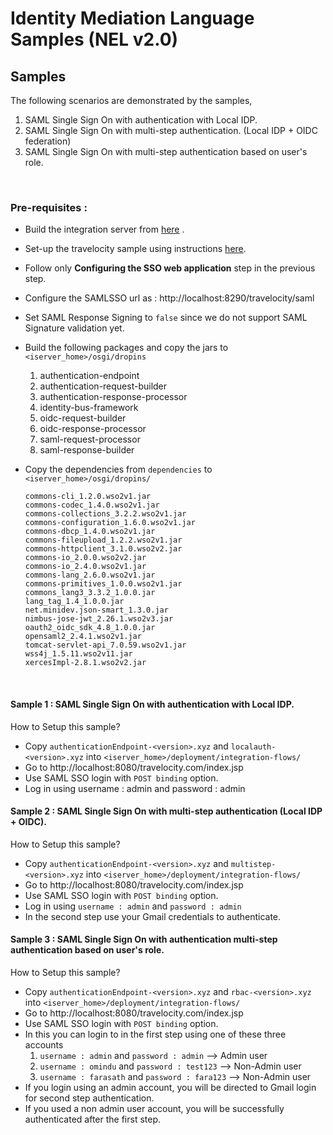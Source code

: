 # Identity Mediation Language Samples (NEL v2.0)


## Samples

The following scenarios are demonstrated by the samples,

1. SAML Single Sign On with authentication with Local IDP.
2. SAML Single Sign On with multi-step authentication. (Local IDP + OIDC federation)
3. SAML Single Sign On with multi-step authentication based on user's role. </li>

<br>

### Pre-requisites : 

   * Build the integration server from [here](https://github.com/wso2/product-integration-server) .
   * Set-up the travelocity sample using instructions [here](https://docs.wso2.com/display/IS520/Configuring+Single+Sign-On#ConfiguringSingleSign-On-ConfiguringtheSSOwebapplication).
   * Follow only **Configuring the SSO web application** step in the previous step.
   * Configure the SAMLSSO url as : http://localhost:8290/travelocity/saml
   * Set SAML Response Signing to `false` since we do not support SAML Signature validation yet.
  
   * Build the following packages and copy the jars to `<iserver_home>/osgi/dropins`
       1. authentication-endpoint
       2. authentication-request-builder
       3. authentication-response-processor
       4. identity-bus-framework
       5. oidc-request-builder
       6. oidc-response-processor
       7. saml-request-processor
       8. saml-response-builder
       
   * Copy the dependencies from `dependencies` to `<iserver_home>/osgi/dropins/`
   
         commons-cli_1.2.0.wso2v1.jar
         commons-codec_1.4.0.wso2v1.jar
         commons-collections_3.2.2.wso2v1.jar
         commons-configuration_1.6.0.wso2v1.jar
         commons-dbcp_1.4.0.wso2v1.jar
         commons-fileupload_1.2.2.wso2v1.jar
         commons-httpclient_3.1.0.wso2v2.jar
         commons-io_2.0.0.wso2v2.jar
         commons-io_2.4.0.wso2v1.jar
         commons-lang_2.6.0.wso2v1.jar
         commons-primitives_1.0.0.wso2v1.jar
         commons_lang3_3.3.2_1.0.0.jar
         lang_tag_1.4_1.0.0.jar
         net.minidev.json-smart_1.3.0.jar
         nimbus-jose-jwt_2.26.1.wso2v3.jar
         oauth2_oidc_sdk_4.8_1.0.0.jar
         opensaml2_2.4.1.wso2v1.jar
         tomcat-servlet-api_7.0.59.wso2v1.jar
         wss4j_1.5.11.wso2v11.jar
         xercesImpl-2.8.1.wso2v2.jar
         
    
<br>

#### Sample 1 : SAML Single Sign On with authentication with Local IDP.

How to Setup this sample?
* Copy `authenticationEndpoint-<version>.xyz` and `localauth-<version>.xyz` into `<iserver_home>/deployment/integration-flows/`
* Go to http://localhost:8080/travelocity.com/index.jsp
* Use SAML SSO login with `POST binding` option.
* Log in using username : admin and password : admin  


#### Sample 2 : SAML Single Sign On with multi-step authentication (Local IDP + OIDC).

How to Setup this sample?
* Copy `authenticationEndpoint-<version>.xyz` and `multistep-<version>.xyz` into `<iserver_home>/deployment/integration-flows/`
* Go to http://localhost:8080/travelocity.com/index.jsp
* Use SAML SSO login with `POST binding` option.
* Log in using `username : admin` and `password : admin`  
* In the second step use your Gmail credentials to authenticate.  


#### Sample 3 : SAML Single Sign On with authentication multi-step authentication based on user's role.

How to Setup this sample?
* Copy `authenticationEndpoint-<version>.xyz` and `rbac-<version>.xyz` into `<iserver_home>/deployment/integration-flows/`
* Go to http://localhost:8080/travelocity.com/index.jsp
* Use SAML SSO login with `POST binding` option.
* In this you can login to in the first step using one of these three accounts
    1. `username : admin` and `password : admin` --> Admin user
    2. `username : omindu` and `password : test123` --> Non-Admin user
    3. `username : farasath` and `password : fara123` --> Non-Admin user
* If you login using an admin account, you will be directed to Gmail login for second step authentication. 
* If you used a non admin user account, you will be successfully authenticated after the first step.

    
